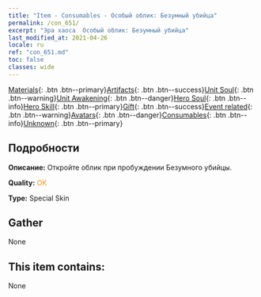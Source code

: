 ```yaml
---
title: "Item - Consumables - Особый облик: Безумный убийца"
permalink: /con_651/
excerpt: "Эра хаоса  Особый облик: Безумный убийца"
last_modified_at: 2021-04-26
locale: ru
ref: "con_651.md"
toc: false
classes: wide
---
```

 [Materials](/ItemsRU/){: .btn .btn--primary}[Artifacts](/ItemsRU/Artifacts/){: .btn .btn--success}[Unit Soul](/ItemsRU/UnitSoul/){: .btn .btn--warning}[Unit Awakening](/ItemsRU/UnitAwakening/){: .btn .btn--danger}[Hero Soul](/ItemsRU/HeroSoul/){: .btn .btn--info}[Hero Skill](/ItemsRU/HeroSkill/){: .btn .btn--primary}[Gift](/ItemsRU/Gift/){: .btn .btn--success}[Event related](/ItemsRU/Events/){: .btn .btn--warning}[Avatars](/ItemsRU/Avatars/){: .btn .btn--danger}[Consumables](/ItemsRU/Consumables/){: .btn .btn--info}[Unknown](/ItemsRU/Unknown/){: .btn .btn--primary}

## Подробности
 **Описание:** Откройте облик при пробуждении Безумного убийцы.

 **Quality:** <span style="color: #FF8C00">OK</span>

 **Type:** Special Skin

## Gather

  None

## This item contains:

  None

